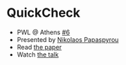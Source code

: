 # QuickCheck

- PWL @ Athens
  [#6](https://www.meetup.com/Papers-We-Love-Athens/251945199/)
- Presented by [Nikolaos Papaspyrou](https://twitter.com/nickie_42)
- Read [the paper](https://www.cs.tufts.edu/%7Enr/cs257/archive/john-hughes/quick.pdf)
- Watch [the talk](https://youtu.be/s7lOOuvppaw)
